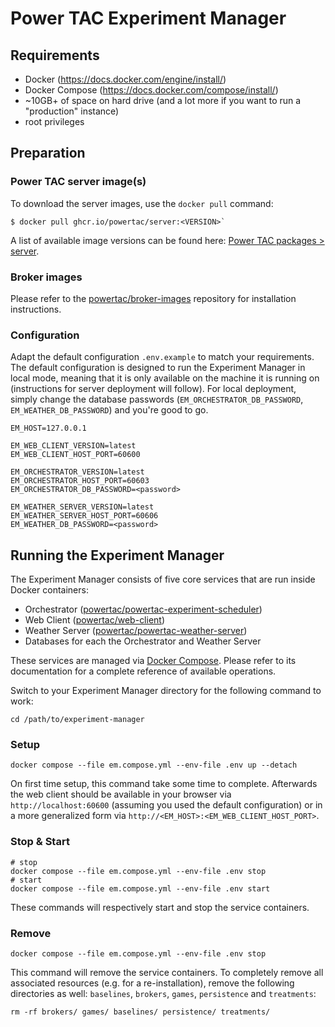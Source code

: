 # Power TAC Experiment Manager


## Requirements
- Docker (https://docs.docker.com/engine/install/)
- Docker Compose (https://docs.docker.com/compose/install/)
- ~10GB+ of space on hard drive (and a lot more if you want to run a "production" instance)
- root privileges


## Preparation

### Power TAC server image(s)

To download the server images, use the `docker pull` command:

```shell
$ docker pull ghcr.io/powertac/server:<VERSION>`
```

A list of available image versions can be found here:
[Power TAC packages > server](https://github.com/powertac/powertac-server/pkgs/container/server).

### Broker images

Please refer to the [powertac/broker-images](https://github.com/powertac/broker-images) repository for installation
instructions.

### Configuration

Adapt the default configuration `.env.example` to match your requirements. The default configuration is designed to run
the Experiment Manager in local mode, meaning that it is only available on the machine it is running on (instructions
for server deployment will follow). For local deployment, simply change the database passwords 
(`EM_ORCHESTRATOR_DB_PASSWORD`, `EM_WEATHER_DB_PASSWORD`) and you're good to go.

```dotenv
EM_HOST=127.0.0.1

EM_WEB_CLIENT_VERSION=latest
EM_WEB_CLIENT_HOST_PORT=60600

EM_ORCHESTRATOR_VERSION=latest
EM_ORCHESTRATOR_HOST_PORT=60603
EM_ORCHESTRATOR_DB_PASSWORD=<password>

EM_WEATHER_SERVER_VERSION=latest
EM_WEATHER_SERVER_HOST_PORT=60606
EM_WEATHER_DB_PASSWORD=<password>
```


## Running the Experiment Manager

The Experiment Manager consists of five core services that are run inside Docker containers:

- Orchestrator ([powertac/powertac-experiment-scheduler](https://github.com/powertac/powertac-experiment-scheduler))
- Web Client ([powertac/web-client](https://github.com/powertac/web-client))
- Weather Server ([powertac/powertac-weather-server](https://github.com/powertac/powertac-weather-server))
- Databases for each the Orchestrator and Weather Server 

These services are managed via [Docker Compose](https://docs.docker.com/compose/). Please refer to its documentation for
a complete reference of available operations.

Switch to your Experiment Manager directory for the following command to work:

```shell
cd /path/to/experiment-manager
```

### Setup

```shell
docker compose --file em.compose.yml --env-file .env up --detach
```

On first time setup, this command take some time to complete. Afterwards the web client should be available in your
browser via `http://localhost:60600` (assuming you used the default configuration) or in a more generalized form via
`http://<EM_HOST>:<EM_WEB_CLIENT_HOST_PORT>`.

### Stop & Start

```shell
# stop
docker compose --file em.compose.yml --env-file .env stop
# start
docker compose --file em.compose.yml --env-file .env start
```

These commands will respectively start and stop the service containers.

### Remove

```shell
docker compose --file em.compose.yml --env-file .env stop
```

This command will remove the service containers. To completely remove all associated resources
(e.g. for a re-installation), remove the following directories as well: `baselines`, `brokers`, `games`, `persistence`
and `treatments`:

```shell
rm -rf brokers/ games/ baselines/ persistence/ treatments/
```